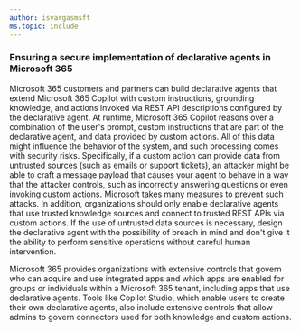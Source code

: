 ```yaml
---
author: isvargasmsft
ms.topic: include
---
```


<!-- markdownlint-disable MD041-->

### Ensuring a secure implementation of declarative agents in Microsoft 365

Microsoft 365 customers and partners can build declarative agents that extend Microsoft 365 Copilot with custom instructions, grounding knowledge, and actions invoked via REST API descriptions configured by the declarative agent. At runtime, Microsoft 365 Copilot reasons over a combination of the user's prompt, custom instructions that are part of the declarative agent, and data provided by custom actions. All of this data might influence the behavior of the system, and such processing comes with security risks. Specifically, if a custom action can provide data from untrusted sources (such as emails or support tickets), an attacker might be able to craft a message payload that causes your agent to behave in a way that the attacker controls, such as incorrectly answering questions or even invoking custom actions. Microsoft takes many measures to prevent such attacks. In addition, organizations should only enable declarative agents that use trusted knowledge sources and connect to trusted REST APIs via custom actions. If the use of untrusted data sources is necessary, design the declarative agent with the possibility of breach in mind and don't give it the ability to perform sensitive operations without careful human intervention.

Microsoft 365 provides organizations with extensive controls that govern who can acquire and use integrated apps and which apps are enabled for groups or individuals within a Microsoft 365 tenant, including apps that use declarative agents. Tools like Copilot Studio, which enable users to create their own declarative agents, also include extensive controls that allow admins to govern connectors used for both knowledge and custom actions.